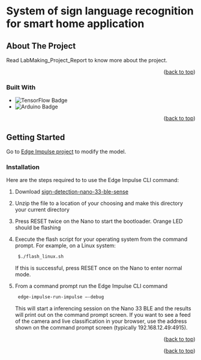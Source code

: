
<h1>System of sign language recognition for smart
home application</h1>
</div>

<!-- ABOUT THE PROJECT -->
## About The Project

Read LabMaking_Project_Report to know more about the project.

<p align="right">(<a href="#readme-top">back to top</a>)</p>



### Built With

* ![TensorFlow Badge](https://img.shields.io/badge/TensorFlow-FF6F00?logo=tensorflow&logoColor=fff&style=for-the-badge)
* ![Arduino Badge](https://img.shields.io/badge/Arduino-00878F?logo=arduino&logoColor=fff&style=for-the-badge)

<p align="right">(<a href="#readme-top">back to top</a>)</p>



<!-- GETTING STARTED -->
## Getting Started

Go to [Edge Impulse project](https://studio.edgeimpulse.com/public/318850/latest) to modify the model.

### Installation

Here are the steps required to to use the Edge Impulse CLI command:

1. Download [sign-detection-nano-33-ble-sense](https://github.com/Sofi-bit98/SignLanguage_ArduinoNano33BLE/sign-detection-nano-33-ble-sense.zip)
2. Unzip the file to a location of your choosing and make this directory your current directory
3. Press RESET twice on the Nano to start the bootloader. Orange LED should be flashing
4. Execute the flash script for your operating system from the command prompt.
   For example, on a Linux system:
   
   ```sh
    $./flash_linux.sh
   ```
   If this is successful, press RESET once on the Nano to enter normal mode.
6. From a command prompt run the Edge Impulse CLI command
   
   ```sh
    edge-impulse-run-impulse –-debug
   ```
   
   This will start a inferencing session on the Nano 33 BLE and the results will print out on the command prompt screen.
   If you want to see a feed of the camera and live classification in your browser, use the address shown on the command prompt screen (typically 192.168.12.49:4915).

<p align="right">(<a href="#readme-top">back to top</a>)</p>

<!-- 
👀 **Similar project**

*   🔗 [TinyML Image Recognition With Edge Impulse, Nano 33 BLE and OV7670 Camera](https://www.instructables.com/TinyML-Image-Recognition-With-Edge-Impulse-Nano-33/)
*   🔗[Roshambo Image Classification Workshop](https://github.com/edgeimpulse/workshop-arduino-tinyml-roshambo#05-live-inference)
-->
  
<p align="right">(<a href="#readme-top">back to top</a>)</p>
